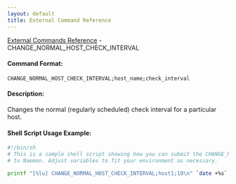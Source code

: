 ```yaml
---
layout: default
title: External Command Reference
---
```


<!--
************************************************
* AUTO GENERATED PAGE - USE ./update SCRIPT
************************************************
-->

<span class="glyphicon glyphicon-arrow-up"></span><a href="index.html"> External Commands Reference</a> - CHANGE_NORMAL_HOST_CHECK_INTERVAL<br>

#### Command Format:

`CHANGE_NORMAL_HOST_CHECK_INTERVAL;host_name;check_interval`

#### Description:

Changes the normal (regularly scheduled) check interval for a particular host.

#### Shell Script Usage Example:

```sh
#!/bin/sh
# This is a sample shell script showing how you can submit the CHANGE_NORMAL_HOST_CHECK_INTERVAL command
# to Naemon. Adjust variables to fit your environment as necessary.

printf "[%lu] CHANGE_NORMAL_HOST_CHECK_INTERVAL;host1;10\n" `date +%s` > /var/lib/naemon/naemon.cmd
```
